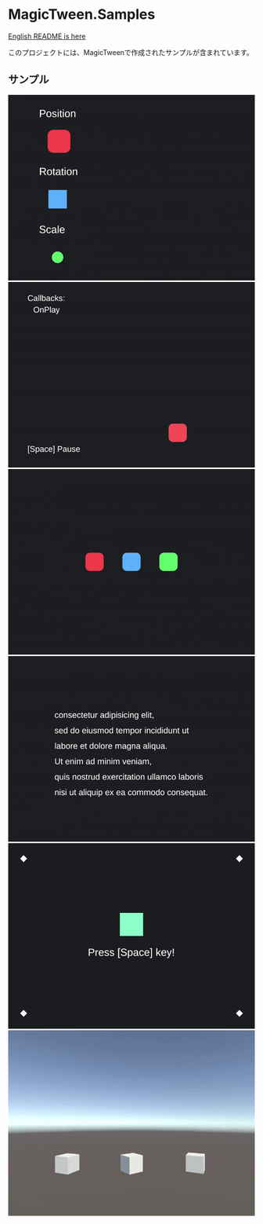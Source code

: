 # MagicTween.Samples

[English README is here](https://github.com/AnnulusGames/MagicTween/blob/main/MagicTween.Samples/README.md)

このプロジェクトには、MagicTweenで作成されたサンプルが含まれています。

## サンプル

<img src="https://github.com/AnnulusGames/MagicTween/blob/main/MagicTween.Samples/Assets/Documentation~/sample_gif_1.gif" width="600">

<img src="https://github.com/AnnulusGames/MagicTween/blob/main/MagicTween.Samples/Assets/Documentation~/sample_gif_2.gif" width="600">

<img src="https://github.com/AnnulusGames/MagicTween/blob/main/MagicTween.Samples/Assets/Documentation~/sample_gif_3.gif" width="600">

<img src="https://github.com/AnnulusGames/MagicTween/blob/main/MagicTween.Samples/Assets/Documentation~/sample_gif_4.gif" width="600">

<img src="https://github.com/AnnulusGames/MagicTween/blob/main/MagicTween.Samples/Assets/Documentation~/sample_gif_5.gif" width="600">

<img src="https://github.com/AnnulusGames/MagicTween/blob/main/MagicTween.Samples/Assets/Documentation~/sample_gif_6.gif" width="600">
